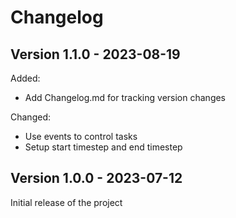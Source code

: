 # Changelog

Version 1.1.0 - 2023-08-19
---
Added:
- Add Changelog.md for tracking version changes

Changed:
- Use events to control tasks
- Setup start timestep and end timestep

Version 1.0.0 - 2023-07-12
---
Initial release of the project